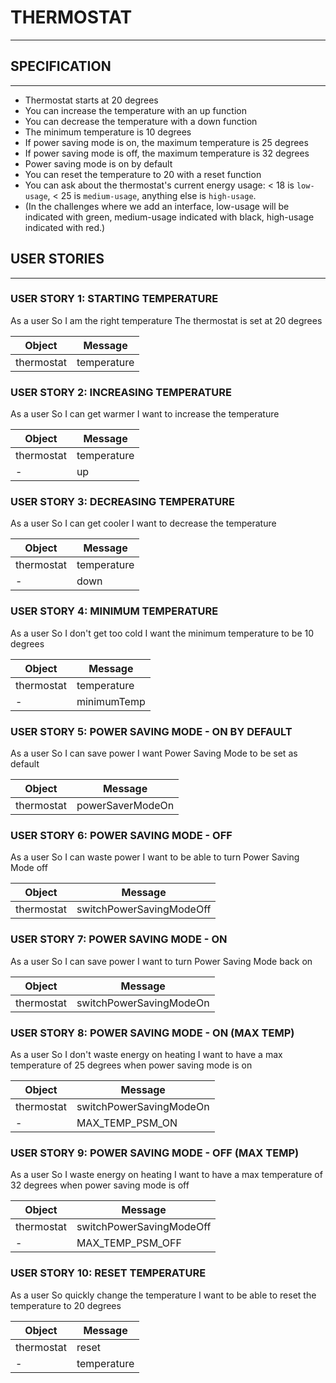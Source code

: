 # THERMOSTAT
---------
## SPECIFICATION
---------
* Thermostat starts at 20 degrees
* You can increase the temperature with an up function
* You can decrease the temperature with a down function
* The minimum temperature is 10 degrees
* If power saving mode is on, the maximum temperature is 25 degrees
* If power saving mode is off, the maximum temperature is 32 degrees
* Power saving mode is on by default
* You can reset the temperature to 20 with a reset function
* You can ask about the thermostat's current energy usage: < 18 is `low-usage`, < 25 is `medium-usage`, anything else is `high-usage`.
* (In the challenges where we add an interface, low-usage will be indicated with green, medium-usage indicated with black, high-usage indicated with red.)

## USER STORIES
--------
### USER STORY 1: STARTING TEMPERATURE
As a user
So I am the right temperature
The thermostat is set at 20 degrees

Object | Message
------ | -------
thermostat | temperature

### USER STORY 2: INCREASING TEMPERATURE
As a user
So I can get warmer
I want to increase the temperature

Object | Message
-------| -------
thermostat | temperature
   -   | up

### USER STORY 3: DECREASING TEMPERATURE
As a user
So I can get cooler
I want to decrease the temperature

Object | Message
-------| -------
thermostat | temperature
   -   | down

### USER STORY 4: MINIMUM TEMPERATURE
As a user
So I don't get too cold
I want the minimum temperature to be 10 degrees

Object | Message
-------| -------
thermostat | temperature
   -   | minimumTemp

### USER STORY 5: POWER SAVING MODE - ON BY DEFAULT
As a user
So I can save power
I want Power Saving Mode to be set as default

Object | Message
-------| -------
thermostat | powerSaverModeOn

### USER STORY 6: POWER SAVING MODE - OFF
As a user
So I can waste power
I want to be able to turn Power Saving Mode off

Object | Message
-------| -------
thermostat | switchPowerSavingModeOff

### USER STORY 7: POWER SAVING MODE - ON
As a user
So I can save power
I want to turn Power Saving Mode back on

Object | Message
-------| -------
thermostat | switchPowerSavingModeOn

### USER STORY 8: POWER SAVING MODE - ON (MAX TEMP)
As a user
So I don't waste energy on heating
I want to have a max temperature of 25 degrees when power saving mode is on

Object | Message
-------| -------
thermostat | switchPowerSavingModeOn
 -  | MAX_TEMP_PSM_ON

### USER STORY 9: POWER SAVING MODE - OFF (MAX TEMP)
As a user
So I waste energy on heating
I want to have a max temperature of 32 degrees when power saving mode is off

Object | Message
-------| -------
thermostat | switchPowerSavingModeOff
 -  | MAX_TEMP_PSM_OFF

 ### USER STORY 10: RESET TEMPERATURE
As a user
So quickly change the temperature
I want to be able to reset the temperature to 20 degrees

Object | Message
-------| -------
thermostat | reset
 -  | temperature

